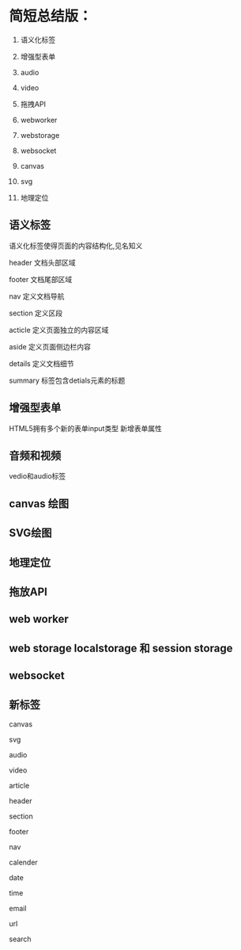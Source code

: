 # 简短总结版：

1. 语义化标签

2. 增强型表单

3. audio

4. video

5. 拖拽API

6. webworker

7. webstorage

8. websocket

9. canvas

10. svg

11. 地理定位

## 语义标签

语义化标签使得页面的内容结构化,见名知义

header  文档头部区域

footer 文档尾部区域

nav 定义文档导航

section 定义区段

acticle 定义页面独立的内容区域

aside 定义页面侧边栏内容

details 定义文档细节

summary 标签包含detials元素的标题

##  增强型表单

HTML5拥有多个新的表单input类型  新增表单属性

##  音频和视频

vedio和audio标签

##  canvas 绘图

##  SVG绘图

##  地理定位

##  拖放API

##  web worker

##  web storage  localstorage  和 session storage

##  websocket

## 新标签

canvas

svg

audio

video

article

header

section

footer

nav

calender

date

time

email

url

search